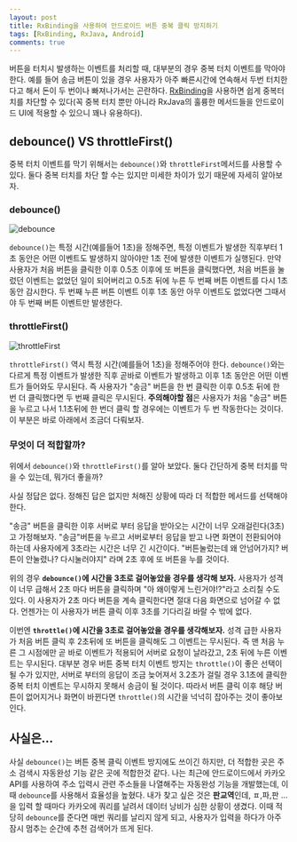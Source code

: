 ```yaml
---
layout: post
title: RxBinding을 사용하여 안드로이드 버튼 중복 클릭 방지하기
tags: [RxBinding, RxJava, Android]
comments: true
---
```


버튼을 터치시 발생하는 이벤트를 처리할 때, 대부분의 경우 중복 터치 이벤트를 막아야 한다. 예를 들어 송금 버튼이 있을 경우 사용자가 아주 빠른시간에 연속해서 두번 터치한다고 해서 돈이 두 번이나 빠져나가서는 곤란하다. [RxBinding](https://github.com/JakeWharton/RxBinding)을 사용하면 쉽게 중복터치를 차단할 수 있다(꼭 중복 터치 뿐만 아니라 RxJava의 훌륭한 메서드들을 안드로이드 UI에 적용할 수 있으니 꽤나 유용하다).

## debounce() VS throttleFirst()

중복 터치 이벤트를 막기 위해서는 `debounce()`와 `throttleFirst`메서드를 사용할 수 있다. 둘다 중복 터치를 차단 할 수는 있지만 미세한 차이가 있기 때문에 자세히 알아보자.

### debounce()

![debounce](https://user-images.githubusercontent.com/18481078/58364779-35213700-7ef4-11e9-8eb6-eedc29e31cd8.png)

`debounce()`는 특정 시간(예를들어 1초)을 정해주면, 특정 이벤트가 발생한 직후부터 1초 동안은 어떤 이벤트도 발생하지 않아야만 1초 전에 발생한 이벤트가 실행된다. 만약 사용자가 처음 버튼을 클릭한 이후 0.5초 이후에 또 버튼을 클릭했다면, 처음 버튼을 눌렀던 이벤트는 없었던 일이 되어버리고 0.5초 뒤에 누른 두 번째 버튼 이벤트를 다시 1초동안 감시한다. 두 번째 누른 버튼 이벤트 이후 1초 동안 아무 이벤트도 없었다면 그때서야 두 번째 버튼 이벤트만 발생한다.

### throttleFirst()

![throttleFirst](https://user-images.githubusercontent.com/18481078/58364856-7fef7e80-7ef5-11e9-8413-d7441f568d51.png)

`throttleFirst()` 역시 특정 시간(예를들어 1초)을 정해주어야 한다. `debounce()`와는 다르게 특정 이벤트가 발생한 직후 곧바로 이벤트가 발생하고 이후 1초 동안은 어떤 이벤트가 들어와도 무시된다. 즉 사용자가 "송금" 버튼을 한 번 클릭한 이후 0.5초 뒤에 한 번 더 클릭했다면 두 번째 클릭은 무시된다. **주의해야할 점**은 사용자가 처음 "송금" 버튼을 누르고 나서 1.1초뒤에 한 번더 클릭 할 경우에는 이벤트가 두 번 작동한다는 것이다. 이 부분은 바로 아래에서 조금더 다뤄보자.

### 무엇이 더 적합할까?

위에서 `debounce()`와 `throttleFirst()`를 알아 보았다. 둘다 간단하게 중복 터치를 막을 수 있는데, 뭐가더 좋을까?

사실 정답은 없다. 정해진 답은 없지만 처해진 상황에 따라 더 적합한 메서드를 선택해야 한다.

"송금" 버튼을 클릭한 이후 서버로 부터 응답을 받아오는 시간이 너무 오래걸린다(3초)고 가정해보자. "송금"버튼을 누르고 서버로부터 응답을 받고 나면 화면이 전환되어야 하는데 사용자에게 3초라는 시간은 너무 긴 시간이다. "버튼눌렀는데 왜 안넘어가지? 버튼이 안눌렸나? 다시눌러야지" 라며 2초 후에 또 버튼을 누를 것이다.

위의 경우 **`debounce()`에 시간을 3초로 걸어놓았을 경우를 생각해 보자.** 사용자가 성격이 너무 급해서 2초 마다 버튼을 클릭하며 "아 왜이렇게 느린거야!?"라고 소리칠 수도 있다. 이 사용자가 2초 마다 버튼을 계속 클릭한다면 절대 다음 화면으로 넘어갈 수 없다. 언젠가는 이 사용자가 버튼 클릭 이후 3초를 기다리길 바랄 수 밖에 없다.

이번엔 **`throttle()`에 시간을 3초로 걸어놓았을 경우를 생각해보자.** 성격 급한 사용자가 처음 버튼 클릭 후 2초뒤에 또 버튼을 클릭해도 그 이벤트는 무시된다. 즉 맨 처음 누른 그 시점에만 곧 바로 이벤트가 적용되어 서버로 요청이 날라갔고, 2초 뒤에 누른 이벤트는 무시된다. 대부분 경우 버튼 중복 터치 이벤트 방지는 `throttle()`이 좋은 선택이 될 수가 있지만, 서버로 부터의 응답이 조금 늦어져서 3.2초가 걸릴 경우 3.1초에 클릭한 중복 터치 이벤트는 무시하지 못해서 송금이 될 것이다. 따라서 버튼 클릭 이후 해당 버튼이 없어지거나 화면이 바뀐다면 `throttle()`의 시간을 넉넉히 잡아주는 것이 좋아보인다.

## 사실은...

사실 `debounce()`는 버튼 중복 클릭 이벤트 방지에도 쓰이긴 하지만, 더 적합한 곳은 주소 검색시 자동완성 기능 같은 곳에 적합한것 같다. 나는 최근에 안드로이드에서 카카오 API를 사용하여 주소 입력시 관련 주소들을 나열해주는 자동완성 기능을 개발했는데, 이때 `debounce`를 사용해서 효율성을 높혔다. 내가 찾고 싶은 것은 **판교역**인데, ㅍ,파,판 ... 을 입력 할 때마다 카카오에 쿼리를 날려서 데이터 낭비가 심한 상황이 생겼다. 이때 적당히 `debounce`를 준다면 매번 쿼리를 날리지 않게 되고, 사용자가 입력을 하다가 아주 잠시 멈추는 순간에 추천 검색어가 뜨게 된다.
